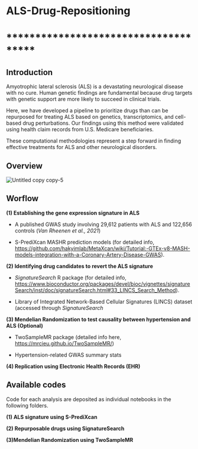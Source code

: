 # ALS-Drug-Repositioning
# *************************************

## Introduction

Amyotrophic lateral sclerosis (ALS) is a devastating neurological disease with no cure. Human genetic findings are fundamental because drug targets with genetic support are more likely to succeed in clinical trials. 

Here, we have developed a pipeline to prioritize drugs than can be repurposed for treating ALS based on genetics, transcriptomics, and cell-based drug perturbations. Our findings using this method were validated using health claim records from U.S. Medicare beneficiaries. 

These computational methodologies represent a step forward in finding effective treatments for ALS and other neurological disorders.


## Overview


![Untitled copy copy-5](https://user-images.githubusercontent.com/49964975/184063663-c9074f56-54c8-4198-a945-1dd451b1d924.png)




## Worflow

**(1) Establishing the gene expression signature in ALS**

- A published GWAS study involving 29,612 patients with ALS and 122,656 controls (*Van Rheenen et al., 2021*)
      
- S-PrediXcan MASHR prediction models (for detailed info, https://github.com/hakyimlab/MetaXcan/wiki/Tutorial:-GTEx-v8-MASH-models-integration-with-a-Coronary-Artery-Disease-GWAS).
      
**(2) Identifying drug candidates to revert the ALS signature**

- *SignatureSearch* R package (for detailed info, https://www.bioconductor.org/packages/devel/bioc/vignettes/signatureSearch/inst/doc/signatureSearch.html#33_LINCS_Search_Method).

- Library of Integrated Network-Based Cellular Signatures (LINCS) dataset (accessed through *SignatureSearch*

**(3) Mendelian Randomization to test causality between hypertension and ALS (Optional)**

- TwoSampleMR package (detailed info here, https://mrcieu.github.io/TwoSampleMR/)

- Hypertension-related GWAS summary stats


**(4) Replication using Electronic Health Records (EHR)**



## Available codes

Code for each analysis are deposited as individual notebooks in the following folders. 

**(1) ALS signature using S-PrediXcan**

**(2) Repurposable drugs using SignatureSearch**

**(3)Mendelian Randomization using TwoSampleMR**


